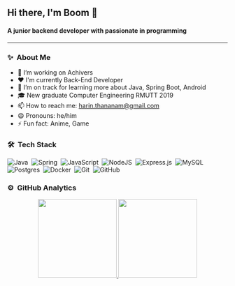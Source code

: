 <h2>Hi there, I'm Boom 👋</h2>
<h4>A junior backend developer with passionate in programming</h4>
<hr>
<!-- **Harin3Bone/Harin3Bone** is a ✨ _special_ ✨ repository because its `README.md` (this file) appears on your GitHub profile. -->

### ✨ &nbsp;About Me

- 🔭 I’m working on Achivers
- ❤️ I'm currently Back-End Developer
- 🌱 I’m on track for learning more about Java, Spring Boot, Android 
- 🎓 New graduate Computer Engineering RMUTT 2019
- 📫 How to reach me: harin.thananam@gmail.com
- 😄 Pronouns: he/him
- ⚡ Fun fact: Anime, Game

<!-- 💡 🔥-->
<!-- - 👯 I’m looking to collaborate on ... -->
<!-- - 🤔 I’m looking for help with ... -->

### 🛠 &nbsp;Tech Stack
<img alt="Java" src="https://img.shields.io/badge/java-%23ED8B00.svg?&style=flat&logo=java&logoColor=white"/>&nbsp;
<img alt="Spring" src="https://img.shields.io/badge/spring%20-%236DB33F.svg?&style=flat&logo=spring&logoColor=white"/>&nbsp;
<img alt="JavaScript" src="https://img.shields.io/badge/javascript%20-%23323330.svg?&style=flat&logo=javascript&logoColor=%23F7DF1E"/>&nbsp;
<img alt="NodeJS" src="https://img.shields.io/badge/node.js%20-%2343853D.svg?&style=flat&logo=node.js&logoColor=white"/>&nbsp;
<img alt="Express.js" src="https://img.shields.io/badge/express.js%20-%23404d59.svg?&style=flat"/>&nbsp;
<img alt="MySQL" src="https://img.shields.io/badge/mysql-%2300f.svg?&style=flat&logo=mysql&logoColor=white"/>&nbsp;
<img alt="Postgres" src ="https://img.shields.io/badge/postgres-%23316192.svg?&style=flat&logo=postgresql&logoColor=white"/>&nbsp;
<img alt="Docker" src="https://img.shields.io/badge/docker%20-%230db7ed.svg?&style=flat&logo=docker&logoColor=white"/>&nbsp;
<img alt="Git" src="https://img.shields.io/badge/git%20-%23F05033.svg?&style=flat&logo=git&logoColor=white"/>&nbsp;
<img alt="GitHub" src="https://img.shields.io/badge/github%20-%23121011.svg?&style=flat&logo=github&logoColor=white"/>&nbsp;

<!-- <img alt="Kotlin" src="https://img.shields.io/badge/kotlin-%230095D5.svg?&style=flat&logo=kotlin&logoColor=white"/>&nbsp; -->
<!-- <img alt="Windows 10" src="https://img.shields.io/badge/Windows-0078D6?style=flat&logo=windows&logoColor=white"/>&nbsp; -->
<!-- <img alt="Android" src="https://img.shields.io/badge/Android-3DDC84?style=flat&logo=android&logoColor=white" />&nbsp; -->
<!-- <img alt="Ubuntu" src="https://img.shields.io/badge/Ubuntu-E95420?style=flat&logo=ubuntu&logoColor=white"/>&nbsp; -->
<!-- <img alt="Kubernetes" src="https://img.shields.io/badge/kubernetes%20-%23326ce5.svg?&style=flat&logo=kubernetes&logoColor=white"/>&nbsp; -->
<!-- <img alt="Markdown" src="https://img.shields.io/badge/markdown-%23000000.svg?&style=flat&logo=markdown&logoColor=white"/>&nbsp; -->
<!-- <img alt="HTML5" src="https://img.shields.io/badge/html5%20-%23E34F26.svg?&style=flat&logo=html5&logoColor=white"/>&nbsp; -->
<!-- <img alt="CSS3" src="https://img.shields.io/badge/css3%20-%231572B6.svg?&style=flat&logo=css3&logoColor=white"/>&nbsp; -->
<!-- <img alt="SASS" src="https://img.shields.io/badge/SASS%20-hotpink.svg?&style=flat&logo=SASS&logoColor=white"/>&nbsp; -->
<!-- <img alt="TypeScript" src="https://img.shields.io/badge/typescript%20-%23007ACC.svg?&style=flat&logo=typescript&logoColor=white"/>&nbsp; -->
<!-- <img alt="Vue.js" src="https://img.shields.io/badge/vuejs%20-%2335495e.svg?&style=flat&logo=vue.js&logoColor=%234FC08D"/>&nbsp; -->

### ⚙️ &nbsp;GitHub Analytics

<p align="center">
<a href="https://github.com/Harin3Bone">
  <img height="180em" src="https://github-readme-stats-eight-theta.vercel.app/api?username=Harin3Bone&show_icons=true&theme=algolia&include_all_commits=true&count_private=true"/>
  <img height="180em" src="https://github-readme-stats-eight-theta.vercel.app/api/top-langs/?username=Harin3Bone&layout=compact&langs_count=8&theme=algolia"/>
  <!-- <img src="https://github-readme-stats.vercel.app/api/top-langs/?username=Harin3Bone&theme=algolia"> -->
</a>
</p>

<!-- ### 💬 &nbsp;Contact Me
![](https://img.shields.io/twitter/url?label=Harin%20Thananam&logo=Facebook&style=social&url=https%3A%2F%2Fwww.facebook.com%2FHarin3Bone%2F)&nbsp;
![](https://img.shields.io/twitter/url?label=Harin3Bone&logo=Github&style=social&url=https%3A%2F%2Fgithub.com%2FHarin3Bone)&nbsp; -->
<!-- <h4>Credit: <a href="https://github.com/Harin3Bone">Harin Thananam</a></h4>
<h4>Last Edited on: 16/02/2021</h4> -->
